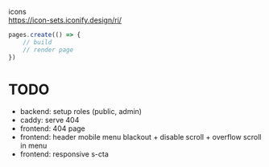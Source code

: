 icons  
https://icon-sets.iconify.design/ri/


```js
pages.create(() => {
    // build
    // render page
})
```


# TODO
- backend: setup roles (public, admin)
- caddy: serve 404
- frontend: 404 page
- frontend: header mobile menu blackout + disable scroll + overflow scroll in menu
- frontend: responsive s-cta